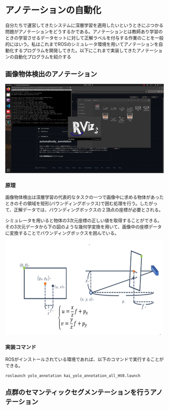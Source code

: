 # アノテーションの自動化
自分たちで運営してきたシステムに深層学習を適用したいというときにぶつかる問題がアノテーションをどうするかである。アノテーションとは教師あり学習のときの学習させるデータセットに対して正解ラベルを付与する作業のことを一般的にはいう。私はこれまでROSのシミュレータ環境を用いてアノテーションを自動化するプログラムを開発してきた。以下にこれまで実装してきたアノテーションの自動化プログラムを紹介する

## 画像物体検出のアノテーション
<p align="center">
<img src="https://github.com/tsuchidashinya/automatically_annotation/blob/main/video/output.gif"></img></p>

### 原理
画像物体検出は深層学習の代表的なタスクの一つで画像中に求める物体があったときのその領域を矩形(バウンディングボックス)で囲む処理を行う。したがって、正解データでは、バウンディングボックスの２頂点の座標が必要とされる。

シミュレータを用いると物体の3次元座標の正しい値を取得することができる。その3次元データから下の図のような幾何学変換を用いて、画像中の座標データに変換することでバウンディングボックスを囲んでいる。
<p align="center">
<img src="https://github.com/tsuchidashinya/automatically_annotation/blob/main/video/image_1.png" width="600px" height="300px" ></img></p>

### 実装コマンド
ROSがインストールされている環境であれば、以下のコマンドで実行することができる。
```
roslaunch yolo_annotation kai_yolo_annotation_all_HV8.launch
```

## 点群のセマンティックセグメンテーションを行うアノテーション
